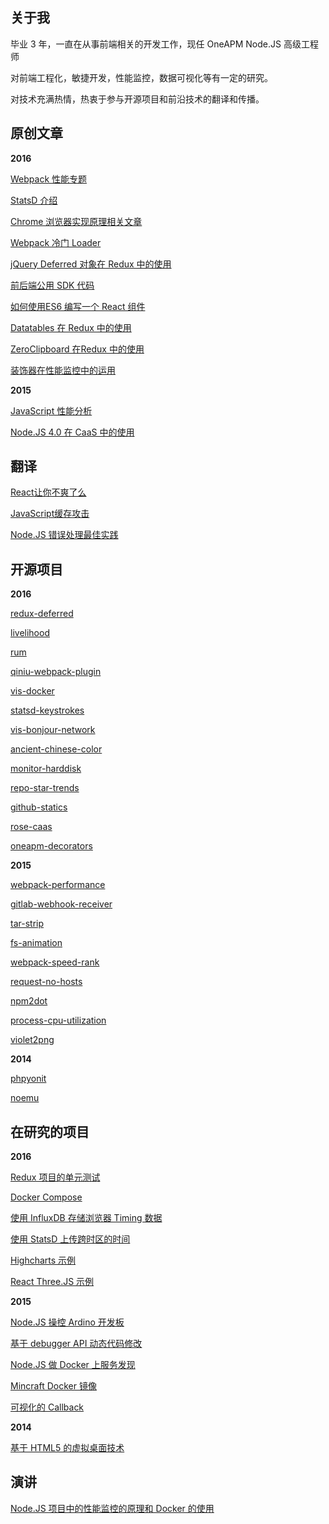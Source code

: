 ## 关于我

毕业 3 年，一直在从事前端相关的开发工作，现任 OneAPM Node.JS 高级工程师

对前端工程化，敏捷开发，性能监控，数据可视化等有一定的研究。

对技术充满热情，热衷于参与开源项目和前沿技术的翻译和传播。

## 原创文章

**2016**

[Webpack 性能专题](https://github.com/wyvernnot/webpack_performance)

[StatsD 介绍](https://github.com/wyvernnot/introduction-to-statsd)

[Chrome 浏览器实现原理相关文章](https://github.com/wyvernnot/awesome-chrome)

[Webpack 冷门 Loader](https://github.com/wyvernnot/other-webpack-loaders)

[jQuery Deferred 对象在 Redux 中的使用](https://github.com/wyvernnot/redux-deferred-example)

[前后端公用 SDK 代码](https://github.com/wyvernnot/isomorphic-fetch-example)

[如何使用ES6 编写一个 React 组件](https://github.com/wyvernnot/react-component-example)

[Datatables 在 Redux 中的使用](https://github.com/wyvernnot/react-datatables-example)

[ZeroClipboard 在Redux 中的使用](https://github.com/wyvernnot/react-zeroclipboard-example)

[装饰器在性能监控中的运用](https://github.com/wyvernnot/node-oneapm-decorators)

**2015**

[JavaScript 性能分析](https://github.com/wyvernnot/javascript_performance_measurement)

[Node.JS 4.0 在 CaaS 中的使用](https://github.com/wyvernnot/hello_alauda)

## 翻译

[React让你不爽了么](https://github.com/wyvernnot/react-makes-you-sad)

[JavaScript缓存攻击](https://github.com/wyvernnot/cache_attack_in_javascript)

[Node.JS 错误处理最佳实践](https://github.com/wyvernnot/Node-Production-Practices)

## 开源项目

**2016**

[redux-deferred](https://github.com/wyvernnot/redux-deferred)
<span class='badges npm'/>

[livelihood](https://github.com/wyvernnot/livelihood)

[rum](https://github.com/wyvernnot/rum)

[qiniu-webpack-plugin](https://github.com/wyvernnot/qiniu-webpack-plugin)
<span class='badges npm'/>

[vis-docker](https://github.com/wyvernnot/vis-docker)
<span class='badges docker'/>

[statsd-keystrokes](https://github.com/wyvernnot/statsd-keystrokes)
<span class='badges npm'/>

[vis-bonjour-network](https://github.com/wyvernnot/vis-bonjour-network)
<span class='badges npm'/>

[ancient-chinese-color](https://github.com/wyvernnot/ancient-chinese-color)
<span class='badges npm'/>

[monitor-harddisk](https://github.com/wyvernnot/monitor-harddisk)

[repo-star-trends](https://github.com/wyvernnot/repo-star-trends)

[github-statics](https://github.com/wyvernnot/github-statics)

[rose-caas](https://github.com/wyvernnot/rose-caas)

[oneapm-decorators](https://github.com/wyvernnot/node-oneapm-decorators)
<span class='badges npm'/>


**2015**

[webpack-performance](https://github.com/wyvernnot/webpack-performance)
<span class='badges npm'/>

[gitlab-webhook-receiver](https://github.com/wyvernnot/gitlab-webhook-receiver)
<span class='badges npm'/>

[tar-strip](https://github.com/wyvernnot/tar-strip)
<span class='badges npm'/>

[fs-animation](https://github.com/wyvernnot/fs-animation)
<span class='badges npm'/>

[webpack-speed-rank](https://github.com/wyvernnot/webpack-speed-rank)
<span class='badges npm'/>

[request-no-hosts](https://github.com/wyvernnot/request-no-hosts)
<span class='badges npm'/>

[npm2dot](https://github.com/wyvernnot/npm2dot)
<span class='badges npm'/>

[process-cpu-utilization](https://github.com/wyvernnot/process-cpu-utilization)
<span class='badges npm'/>

[violet2png](https://github.com/wyvernnot/violet2png)
<span class='badges npm'/>

**2014**

[phpyonit](https://github.com/wyvernnot/phpyonit)

[noemu](https://github.com/wyvernnot/noemu)

## 在研究的项目

**2016**

[Redux 项目的单元测试](https://github.com/wyvernnot/redux-unit-test-example)

[Docker Compose](https://github.com/wyvernnot/docker-compose-examples)

[使用 InfluxDB 存储浏览器 Timing 数据](https://github.com/wyvernnot/timing-influxdb)

[使用 StatsD 上传跨时区的时间](https://github.com/wyvernnot/statsd-clock)

[Highcharts 示例](https://github.com/wyvernnot/highcharts-example)

[React Three.JS 示例](https://github.com/wyvernnot/react-three-example)

**2015**

[Node.JS 操控 Ardino 开发板](https://github.com/wyvernnot/mbot)

[基于 debugger API 动态代码修改](https://github.com/wyvernnot/interference_demo)

[Node.JS 做 Docker 上服务发现](https://github.com/wyvernnot/node-registor)

[Mincraft Docker 镜像](https://github.com/wyvernnot/docker-minecraft-server)

[可视化的 Callback](https://github.com/wyvernnot/visual-callback-demo)

**2014**

[基于 HTML5 的虚拟桌面技术](https://github.com/wyvernnot/html5-vdi)

## 演讲

[Node.JS 项目中的性能监控的原理和 Docker 的使用](https://github.com/wyvernnot/node-party-10)